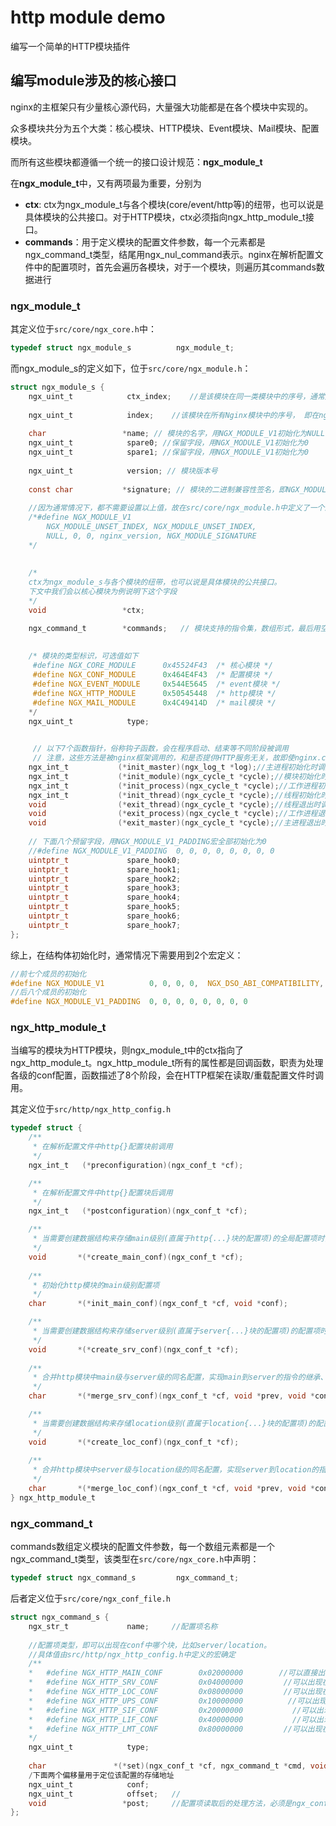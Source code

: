 # http module demo

编写一个简单的HTTP模块插件

## 编写module涉及的核心接口


nginx的主框架只有少量核心源代码，大量强大功能都是在各个模块中实现的。

众多模块共分为五个大类：核心模块、HTTP模块、Event模块、Mail模块、配置模块。

而所有这些模块都遵循一个统一的接口设计规范：**ngx_module_t**

在**ngx_module_t**中，又有两项最为重要，分别为
- **ctx**: ctx为ngx_module_t与各个模块(core/event/http等)的纽带，也可以说是具体模块的公共接口。对于HTTP模块，ctx必须指向ngx_http_module_t接口。
- **commands**：用于定义模块的配置文件参数，每一个元素都是ngx_command_t类型，结尾用ngx_nul_command表示。nginx在解析配置文件中的配置项时，首先会遍历各模块，对于一个模块，则遍历其commands数据进行

### ngx_module_t

其定义位于`src/core/ngx_core.h`中：
```c
typedef struct ngx_module_s          ngx_module_t;
```
而ngx_module_s的定义如下，位于`src/core/ngx_module.h`：
```c
struct ngx_module_s {
    ngx_uint_t            ctx_index;    //是该模块在同一类模块中的序号，通常用NGX_MODULE_V1初始化为NGX_MODULE_UNSET_INDEX（-1）
    
    ngx_uint_t            index;    //该模块在所有Nginx模块中的序号， 即在ngx_modules数组里的唯一索引，通常用NGX_MODULE_V1初始化为NGX_MODULE_UNSET_INDEX（-1）
    
    char                 *name; // 模块的名字，用NGX_MODULE_V1初始化为NULL
    ngx_uint_t            spare0; //保留字段，用NGX_MODULE_V1初始化为0
    ngx_uint_t            spare1; //保留字段，用NGX_MODULE_V1初始化为0
    
    ngx_uint_t            version; // 模块版本号
    
    const char           *signature; // 模块的二进制兼容性签名，即NGX_MODULE_SIGNATURE
     
	//因为通常情况下，都不需要设置以上值，故在src/core/ngx_module.h中定义了一个宏，用来初始化上面这些字段：
    /*#define NGX_MODULE_V1                                                         
        NGX_MODULE_UNSET_INDEX, NGX_MODULE_UNSET_INDEX,                           
        NULL, 0, 0, nginx_version, NGX_MODULE_SIGNATURE
	*/
    
	
	/*
    ctx为ngx_module_s与各个模块的纽带，也可以说是具体模块的公共接口。
    下文中我们会以核心模块为例说明下这个字段
    */
    void                 *ctx;

    ngx_command_t        *commands;   // 模块支持的指令集，数组形式，最后用空对象表示结束
	
	
	/* 模块的类型标识，可选值如下
     #define NGX_CORE_MODULE      0x45524F43  /* 核心模块 */
     #define NGX_CONF_MODULE      0x464E4F43  /* 配置模块 */
     #define NGX_EVENT_MODULE     0x544E5645  /* event模块 */
     #define NGX_HTTP_MODULE      0x50545448  /* http模块 */
     #define NGX_MAIL_MODULE      0x4C49414D  /* mail模块 */
    */  
    ngx_uint_t            type; 
  

     // 以下7个函数指针，俗称钩子函数，会在程序启动、结束等不同阶段被调用
	 // 注意，这些方法是被nginx框架调用的，和是否提供HTTP服务无关，故即使nginx.conf中没有http{...}块，也会被调用
    ngx_int_t           (*init_master)(ngx_log_t *log);//主进程初始化时调用
    ngx_int_t           (*init_module)(ngx_cycle_t *cycle);//模块初始化时调用（在ngx_init_cycle里被调用）
    ngx_int_t           (*init_process)(ngx_cycle_t *cycle);//工作进程初始化时调用
    ngx_int_t           (*init_thread)(ngx_cycle_t *cycle);//线程初始化时调用
    void                (*exit_thread)(ngx_cycle_t *cycle);//线程退出时调用
    void                (*exit_process)(ngx_cycle_t *cycle);//工作进程退出时调用（在ngx_worker_process_exit调用）
    void                (*exit_master)(ngx_cycle_t *cycle);//主进程退出时调用（在ngx_master_process_exit调用）
    
    // 下面八个预留字段，用NGX_MODULE_V1_PADDING宏全部初始化为0
    //#define NGX_MODULE_V1_PADDING  0, 0, 0, 0, 0, 0, 0, 0
    uintptr_t             spare_hook0;
    uintptr_t             spare_hook1;
    uintptr_t             spare_hook2;
    uintptr_t             spare_hook3;
    uintptr_t             spare_hook4;
    uintptr_t             spare_hook5;
    uintptr_t             spare_hook6;
    uintptr_t             spare_hook7;
};
```
综上，在结构体初始化时，通常情况下需要用到2个宏定义：
```c
//前七个成员的初始化
#define NGX_MODULE_V1          0, 0, 0, 0,  NGX_DSO_ABI_COMPATIBILITY, NGX_NUMBER_MAJOR, NGX_NUMBER_MINOR   
//后八个成员的初始化
#define NGX_MODULE_V1_PADDING  0, 0, 0, 0, 0, 0, 0, 0   
```

### ngx_http_module_t

当编写的模块为HTTP模块，则ngx_module_t中的ctx指向了ngx_http_module_t。ngx_http_module_t所有的属性都是回调函数，职责为处理各级的conf配置，函数描述了8个阶段，会在HTTP框架在读取/重载配置文件时调用。

其定义位于`src/http/ngx_http_config.h`

```c
typedef struct {
    /**
     * 在解析配置文件中http{}配置块前调用
     */
    ngx_int_t   (*preconfiguration)(ngx_conf_t *cf);

    /**
     * 在解析配置文件中http{}配置块后调用
     */
    ngx_int_t   (*postconfiguration)(ngx_conf_t *cf);

    /**
     * 当需要创建数据结构来存储main级别(直属于http{...}块的配置项)的全局配置项时，使用此回调创建存储main级配置的结构体
     */
    void       *(*create_main_conf)(ngx_conf_t *cf);
    
    /**
     * 初始化http模块的main级别配置项
     */
    char       *(*init_main_conf)(ngx_conf_t *cf, void *conf);

    /**
     * 当需要创建数据结构来存储server级别(直属于server{...}块的配置项)的配置项时，使用此回调创建存储server配置的结构体
     */
    void       *(*create_srv_conf)(ngx_conf_t *cf);
    
    /**
     * 合并http模块中main级与server级的同名配置，实现main到server的指令的继承、覆盖
     */
    char       *(*merge_srv_conf)(ngx_conf_t *cf, void *prev, void *conf);

    /**
     * 当需要创建数据结构来存储location级别(直属于location{...}块的配置项)的配置项时，使用此回调创建存储server配置的结构体
     */
    void       *(*create_loc_conf)(ngx_conf_t *cf);
    
    /**
     * 合并http模块中server级与location级的同名配置，实现server到location的指令的继承、覆盖
     */
    char       *(*merge_loc_conf)(ngx_conf_t *cf, void *prev, void *conf);
} ngx_http_module_t

```
### ngx_command_t

commands数组定义模块的配置文件参数，每一个数组元素都是一个ngx_command_t类型，该类型在`src/core/ngx_core.h`中声明：
```c
typedef struct ngx_command_s         ngx_command_t;
```
后者定义位于`src/core/ngx_conf_file.h`
```c
struct ngx_command_s {
    ngx_str_t             name;		//配置项名称
	
    //配置项类型，即可以出现在conf中哪个块，比如server/location。
	//具体值由src/http/ngx_http_config.h中定义的宏确定
	/**
	*	#define NGX_HTTP_MAIN_CONF        0x02000000        //可以直接出现在http配置指令里
	*	#define NGX_HTTP_SRV_CONF         0x04000000         //可以出现在http里面的server配置指令里
	*	#define NGX_HTTP_LOC_CONF         0x08000000         //可以出现在http server块里面的location配置指令里
	*	#define NGX_HTTP_UPS_CONF         0x10000000          //可以出现在http里面的upstream配置指令里
	*	#define NGX_HTTP_SIF_CONF         0x20000000           //可以出现在http里面的server配置指令里的if语句所在的block中
	*	#define NGX_HTTP_LIF_CONF         0x40000000           //可以出现在http server块里面的location配置指令里的if语句所在的block中
	*	#define NGX_HTTP_LMT_CONF         0x80000000         //可以出现在http里面的limit_except指令的block中
	*/
	ngx_uint_t            type;		
	
    char               *(*set)(ngx_conf_t *cf, ngx_command_t *cmd, void *conf);	//当出现name中指定的配置项，则调用set方法处理配置项的参数
    /下面两个偏移量用于定位该配置的存储地址
	ngx_uint_t            conf;		
    ngx_uint_t            offset;	//
    void                 *post;		//配置项读取后的处理方法，必须是ngx_conf_post_t结构的指针
};
```
